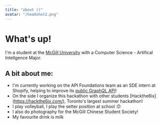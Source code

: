 ```yaml
---
title: "about ()"
avatar: "/headshot2.png"
---
```


# What's up!

I'm a student at the [McGill University](https://www.mcgill.ca/) with a Computer Science - Artifical Intellgence Major.

## A bit about me:

- I'm currently working on the API Foundations team as an SDE intern at Shopify, helping to improve its [public GraphQL API](https://shopify.dev/docs/api/admin-graphql)!
- On the side I organize this hackathon with other students [Hackthe6ix] (https://hackthe6ix.com/), Toronto's largest summer hackathon!
- I play volleyball, I play the setter position at school :D
- I also do photography for the McGill Chinese Student Society!
- My favourite drink is milk 
